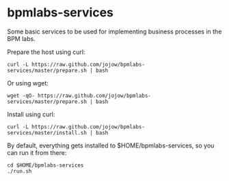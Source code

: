 # bpmlabs-services

Some basic services to be used for implementing business processes in the BPM labs.

Prepare the host using curl:

    curl -L https://raw.github.com/jojow/bpmlabs-services/master/prepare.sh | bash

Or using wget:

    wget -qO- https://raw.github.com/jojow/bpmlabs-services/master/prepare.sh | bash

Install using curl:

    curl -L https://raw.github.com/jojow/bpmlabs-services/master/install.sh | bash

By default, everything gets installed to $HOME/bpmlabs-services, so you can run it from there:

    cd $HOME/bpmlabs-services
    ./run.sh
